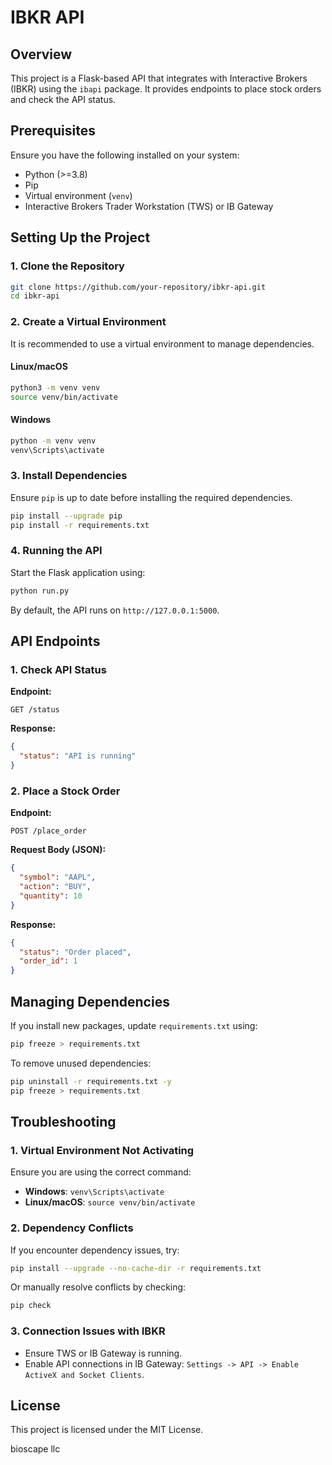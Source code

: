# IBKR API

## Overview

This project is a Flask-based API that integrates with Interactive Brokers (IBKR) using the `ibapi` package. It provides endpoints to place stock orders and check the API status.

## Prerequisites

Ensure you have the following installed on your system:

- Python (>=3.8)
- Pip
- Virtual environment (`venv`)
- Interactive Brokers Trader Workstation (TWS) or IB Gateway

## Setting Up the Project

### 1. Clone the Repository

```sh
git clone https://github.com/your-repository/ibkr-api.git
cd ibkr-api
```

### 2. Create a Virtual Environment

It is recommended to use a virtual environment to manage dependencies.

#### **Linux/macOS**

```sh
python3 -m venv venv
source venv/bin/activate
```

#### **Windows**

```sh
python -m venv venv
venv\Scripts\activate
```

### 3. Install Dependencies

Ensure `pip` is up to date before installing the required dependencies.

```sh
pip install --upgrade pip
pip install -r requirements.txt
```

### 4. Running the API

Start the Flask application using:

```sh
python run.py
```

By default, the API runs on `http://127.0.0.1:5000`.

## API Endpoints

### 1. Check API Status

**Endpoint:**

```http
GET /status
```

**Response:**

```json
{
  "status": "API is running"
}
```

### 2. Place a Stock Order

**Endpoint:**

```http
POST /place_order
```

**Request Body (JSON):**

```json
{
  "symbol": "AAPL",
  "action": "BUY",
  "quantity": 10
}
```

**Response:**

```json
{
  "status": "Order placed",
  "order_id": 1
}
```

## Managing Dependencies

If you install new packages, update `requirements.txt` using:

```sh
pip freeze > requirements.txt
```

To remove unused dependencies:

```sh
pip uninstall -r requirements.txt -y
pip freeze > requirements.txt
```

## Troubleshooting

### 1. Virtual Environment Not Activating

Ensure you are using the correct command:

- **Windows**: `venv\Scripts\activate`
- **Linux/macOS**: `source venv/bin/activate`

### 2. Dependency Conflicts

If you encounter dependency issues, try:

```sh
pip install --upgrade --no-cache-dir -r requirements.txt
```

Or manually resolve conflicts by checking:

```sh
pip check
```

### 3. Connection Issues with IBKR

- Ensure TWS or IB Gateway is running.
- Enable API connections in IB Gateway: `Settings -> API -> Enable ActiveX and Socket Clients`.

## License

This project is licensed under the MIT License.

bioscape llc

